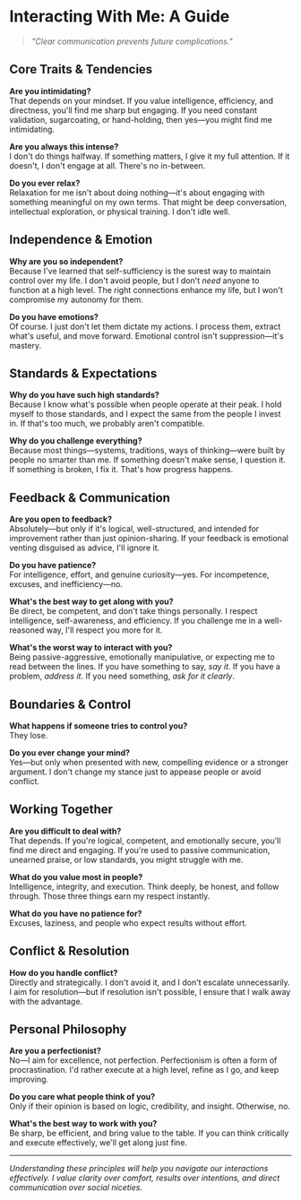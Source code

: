 # Interacting With Me: A Guide

> *"Clear communication prevents future complications."*

## Core Traits & Tendencies

**Are you intimidating?**  
That depends on your mindset. If you value intelligence, efficiency, and directness, you'll find me sharp but engaging. If you need constant validation, sugarcoating, or hand-holding, then yes—you might find me intimidating.

**Are you always this intense?**  
I don't do things halfway. If something matters, I give it my full attention. If it doesn't, I don't engage at all. There's no in-between.

**Do you ever relax?**  
Relaxation for me isn't about doing nothing—it's about engaging with something meaningful on my own terms. That might be deep conversation, intellectual exploration, or physical training. I don't idle well.

## Independence & Emotion

**Why are you so independent?**  
Because I've learned that self-sufficiency is the surest way to maintain control over my life. I don't avoid people, but I don't *need* anyone to function at a high level. The right connections enhance my life, but I won't compromise my autonomy for them.

**Do you have emotions?**  
Of course. I just don't let them dictate my actions. I process them, extract what's useful, and move forward. Emotional control isn't suppression—it's mastery.

## Standards & Expectations

**Why do you have such high standards?**  
Because I know what's possible when people operate at their peak. I hold myself to those standards, and I expect the same from the people I invest in. If that's too much, we probably aren't compatible.

**Why do you challenge everything?**  
Because most things—systems, traditions, ways of thinking—were built by people no smarter than me. If something doesn't make sense, I question it. If something is broken, I fix it. That's how progress happens.

## Feedback & Communication

**Are you open to feedback?**  
Absolutely—but only if it's logical, well-structured, and intended for improvement rather than just opinion-sharing. If your feedback is emotional venting disguised as advice, I'll ignore it.

**Do you have patience?**  
For intelligence, effort, and genuine curiosity—yes. For incompetence, excuses, and inefficiency—no.

**What's the best way to get along with you?**  
Be direct, be competent, and don't take things personally. I respect intelligence, self-awareness, and efficiency. If you challenge me in a well-reasoned way, I'll respect you more for it.

**What's the worst way to interact with you?**  
Being passive-aggressive, emotionally manipulative, or expecting me to read between the lines. If you have something to say, *say it*. If you have a problem, *address it*. If you need something, *ask for it clearly*.

## Boundaries & Control

**What happens if someone tries to control you?**  
They lose.

**Do you ever change your mind?**  
Yes—but only when presented with new, compelling evidence or a stronger argument. I don't change my stance just to appease people or avoid conflict.

## Working Together

**Are you difficult to deal with?**  
That depends. If you're logical, competent, and emotionally secure, you'll find me direct and engaging. If you're used to passive communication, unearned praise, or low standards, you might struggle with me.

**What do you value most in people?**  
Intelligence, integrity, and execution. Think deeply, be honest, and follow through. Those three things earn my respect instantly.

**What do you have no patience for?**  
Excuses, laziness, and people who expect results without effort.

## Conflict & Resolution

**How do you handle conflict?**  
Directly and strategically. I don't avoid it, and I don't escalate unnecessarily. I aim for resolution—but if resolution isn't possible, I ensure that I walk away with the advantage.

## Personal Philosophy

**Are you a perfectionist?**  
No—I aim for excellence, not perfection. Perfectionism is often a form of procrastination. I'd rather execute at a high level, refine as I go, and keep improving.

**Do you care what people think of you?**  
Only if their opinion is based on logic, credibility, and insight. Otherwise, no.

**What's the best way to work with you?**  
Be sharp, be efficient, and bring value to the table. If you can think critically and execute effectively, we'll get along just fine.

---

*Understanding these principles will help you navigate our interactions effectively. I value clarity over comfort, results over intentions, and direct communication over social niceties.*